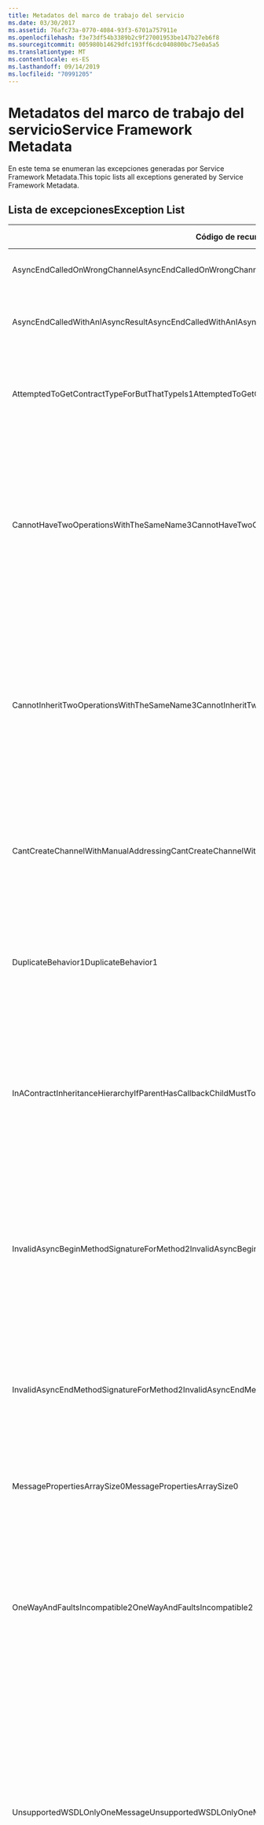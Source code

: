 ```yaml
---
title: Metadatos del marco de trabajo del servicio
ms.date: 03/30/2017
ms.assetid: 76afc73a-0770-4084-93f3-6701a757911e
ms.openlocfilehash: f3e73df54b3389b2c9f27001953be147b27eb6f8
ms.sourcegitcommit: 005980b14629dfc193ff6cdc040800bc75e0a5a5
ms.translationtype: MT
ms.contentlocale: es-ES
ms.lasthandoff: 09/14/2019
ms.locfileid: "70991205"
---
```

# <a name="service-framework-metadata"></a><span data-ttu-id="26154-102">Metadatos del marco de trabajo del servicio</span><span class="sxs-lookup"><span data-stu-id="26154-102">Service Framework Metadata</span></span>
<span data-ttu-id="26154-103">En este tema se enumeran las excepciones generadas por Service Framework Metadata.</span><span class="sxs-lookup"><span data-stu-id="26154-103">This topic lists all exceptions generated by Service Framework Metadata.</span></span>  
  
## <a name="exception-list"></a><span data-ttu-id="26154-104">Lista de excepciones</span><span class="sxs-lookup"><span data-stu-id="26154-104">Exception List</span></span>  
  
|<span data-ttu-id="26154-105">Código de recurso</span><span class="sxs-lookup"><span data-stu-id="26154-105">Resource Code</span></span>|<span data-ttu-id="26154-106">Cadena de recurso</span><span class="sxs-lookup"><span data-stu-id="26154-106">Resource String</span></span>|  
|-------------------|---------------------|  
|<span data-ttu-id="26154-107">AsyncEndCalledOnWrongChannel</span><span class="sxs-lookup"><span data-stu-id="26154-107">AsyncEndCalledOnWrongChannel</span></span>|<span data-ttu-id="26154-108">Se llamó a un End asincrónico en el canal equivocado.</span><span class="sxs-lookup"><span data-stu-id="26154-108">An asynchronous End was called on the wrong channel.</span></span>|  
|<span data-ttu-id="26154-109">AsyncEndCalledWithAnIAsyncResult</span><span class="sxs-lookup"><span data-stu-id="26154-109">AsyncEndCalledWithAnIAsyncResult</span></span>|<span data-ttu-id="26154-110">Se llamó a un End asincrónico con un IAsyncResult desde un método Begin diferente.</span><span class="sxs-lookup"><span data-stu-id="26154-110">An asynchronous End was called with an IAsyncResult from a different Begin method.</span></span>|  
|<span data-ttu-id="26154-111">AttemptedToGetContractTypeForButThatTypeIs1</span><span class="sxs-lookup"><span data-stu-id="26154-111">AttemptedToGetContractTypeForButThatTypeIs1</span></span>|<span data-ttu-id="26154-112">Se intentó obtener el tipo de contrato para el especificado.</span><span class="sxs-lookup"><span data-stu-id="26154-112">Attempted to get contract type for the specified.</span></span> <span data-ttu-id="26154-113">El tipo no es ServiceContract y no hereda ServiceContract.</span><span class="sxs-lookup"><span data-stu-id="26154-113">The type is not a ServiceContract and it does not inherit a ServiceContract.</span></span>|  
|<span data-ttu-id="26154-114">CannotHaveTwoOperationsWithTheSameName3</span><span class="sxs-lookup"><span data-stu-id="26154-114">CannotHaveTwoOperationsWithTheSameName3</span></span>|<span data-ttu-id="26154-115">No se pueden tener dos operaciones en el mismo contrato con el mismo nombre.</span><span class="sxs-lookup"><span data-stu-id="26154-115">Cannot have two operations in the same contract with the same name.</span></span> <span data-ttu-id="26154-116">Los métodos especificados en el tipo especificado infringen esta regla.</span><span class="sxs-lookup"><span data-stu-id="26154-116">The specified methods in the specified type violate this rule.</span></span> <span data-ttu-id="26154-117">Cambie el nombre de una de las operaciones cambiando el nombre del método o utilizando la propiedad Name de OperationContractAttribute.</span><span class="sxs-lookup"><span data-stu-id="26154-117">Change the name of one of the operations by changing the method name or by using the Name property of OperationContractAttribute.</span></span>|  
|<span data-ttu-id="26154-118">CannotInheritTwoOperationsWithTheSameName3</span><span class="sxs-lookup"><span data-stu-id="26154-118">CannotInheritTwoOperationsWithTheSameName3</span></span>|<span data-ttu-id="26154-119">No puede heredar dos operaciones diferentes con el mismo nombre.</span><span class="sxs-lookup"><span data-stu-id="26154-119">Cannot inherit two different operations with the same name.</span></span> <span data-ttu-id="26154-120">La operación especificada de los contratos especificados infringe esta regla.</span><span class="sxs-lookup"><span data-stu-id="26154-120">The specified operation from the specified contracts violate this rule.</span></span> <span data-ttu-id="26154-121">Cambie el nombre de una de las operaciones cambiando el nombre del método o utilizando la propiedad Name de OperationContractAttribute.</span><span class="sxs-lookup"><span data-stu-id="26154-121">Change the name of one of the operations by changing the method name or by using the Name property of OperationContractAttribute.</span></span>|  
|<span data-ttu-id="26154-122">CantCreateChannelWithManualAddressing</span><span class="sxs-lookup"><span data-stu-id="26154-122">CantCreateChannelWithManualAddressing</span></span>|<span data-ttu-id="26154-123">No puede crear un canal para un contrato que requiera una solicitud/respuesta y un enlace que requiera un direccionamiento manual pero solo admite la comunicación dúplex.</span><span class="sxs-lookup"><span data-stu-id="26154-123">Cannot create a channel for a contract that requires a request/reply and a binding that requires manual addressing but only supports duplex communication.</span></span>|  
|<span data-ttu-id="26154-124">DuplicateBehavior1</span><span class="sxs-lookup"><span data-stu-id="26154-124">DuplicateBehavior1</span></span>|<span data-ttu-id="26154-125">El valor no se puede agregar a la colección.</span><span class="sxs-lookup"><span data-stu-id="26154-125">The value cannot be added to the collection.</span></span> <span data-ttu-id="26154-126">La colección ya contiene un elemento del mismo tipo especificado.</span><span class="sxs-lookup"><span data-stu-id="26154-126">The collection already contains an item of the same specified type.</span></span> <span data-ttu-id="26154-127">Esta colección solo admite una instancia de cada tipo.</span><span class="sxs-lookup"><span data-stu-id="26154-127">This collection only supports one instance of each type.</span></span>|  
|<span data-ttu-id="26154-128">InAContractInheritanceHierarchyIfParentHasCallbackChildMustToo</span><span class="sxs-lookup"><span data-stu-id="26154-128">InAContractInheritanceHierarchyIfParentHasCallbackChildMustToo</span></span>|<span data-ttu-id="26154-129">Dado que el contrato de servicios base especificado tiene un contrato de devolución de llamada especificado, el contrato de servicios derivado especificado también debe especificar el tipo especificado o un tipo derivado como su contrato de devolución de llamada.</span><span class="sxs-lookup"><span data-stu-id="26154-129">Because the specified base service contract has a specified callback contract, the specified derived service contract must also specify either the specified type, or a derived type as its callback contract.</span></span>|  
|<span data-ttu-id="26154-130">InvalidAsyncBeginMethodSignatureForMethod2</span><span class="sxs-lookup"><span data-stu-id="26154-130">InvalidAsyncBeginMethodSignatureForMethod2</span></span>|<span data-ttu-id="26154-131">Firma del método asincrónico Begin no válida para el método especificado en el tipo ServiceContract especificado.</span><span class="sxs-lookup"><span data-stu-id="26154-131">Invalid asynchronous Begin method signature for the specified method in the specified ServiceContract type.</span></span> <span data-ttu-id="26154-132">Su método Begin debe tomar una AsyncCallback y un objeto como los últimos dos argumentos y devolver un IAsyncResult.</span><span class="sxs-lookup"><span data-stu-id="26154-132">Your begin method must take an AsyncCallback and an object as the last two arguments and return an IAsyncResult.</span></span>|  
|<span data-ttu-id="26154-133">InvalidAsyncEndMethodSignatureForMethod2</span><span class="sxs-lookup"><span data-stu-id="26154-133">InvalidAsyncEndMethodSignatureForMethod2</span></span>|<span data-ttu-id="26154-134">Firma del método asincrónico End no válida para el método especificado en el tipo ServiceContract especificado.</span><span class="sxs-lookup"><span data-stu-id="26154-134">Invalid asynchronous End method signature for the specified method in the specified ServiceContract type.</span></span> <span data-ttu-id="26154-135">Su método End debe tomar IAsyncResult como el último argumento.</span><span class="sxs-lookup"><span data-stu-id="26154-135">Your end method must take an IAsyncResult as the last argument.</span></span>|  
|<span data-ttu-id="26154-136">MessagePropertiesArraySize0</span><span class="sxs-lookup"><span data-stu-id="26154-136">MessagePropertiesArraySize0</span></span>|<span data-ttu-id="26154-137">La matriz que se pasó no tiene suficiente espacio para contener todas las propiedades contenidas por esta colección.</span><span class="sxs-lookup"><span data-stu-id="26154-137">The array that was passed does not have enough space to hold all the properties contained by this collection.</span></span>|  
|<span data-ttu-id="26154-138">OneWayAndFaultsIncompatible2</span><span class="sxs-lookup"><span data-stu-id="26154-138">OneWayAndFaultsIncompatible2</span></span>|<span data-ttu-id="26154-139">El método especificado en el tipo especificado se marca como IsOneWay=true y declara uno o más FaultContractAttributes.</span><span class="sxs-lookup"><span data-stu-id="26154-139">The specified method in the specified type is marked as IsOneWay=true and declares one or more FaultContractAttributes.</span></span> <span data-ttu-id="26154-140">Los métodos unidireccionales no pueden declarar FaultContractAttributes.</span><span class="sxs-lookup"><span data-stu-id="26154-140">One-way methods cannot declare FaultContractAttributes.</span></span> <span data-ttu-id="26154-141">Cambie IsOneWay a false o elimine los FaultContractAttributes.</span><span class="sxs-lookup"><span data-stu-id="26154-141">Change IsOneWay to false or remove the FaultContractAttributes.</span></span>|  
|<span data-ttu-id="26154-142">UnsupportedWSDLOnlyOneMessage</span><span class="sxs-lookup"><span data-stu-id="26154-142">UnsupportedWSDLOnlyOneMessage</span></span>|<span data-ttu-id="26154-143">Lenguaje de descripción de servicios Web no admitido</span><span class="sxs-lookup"><span data-stu-id="26154-143">Unsupported Web Services Description Language.</span></span> <span data-ttu-id="26154-144">Solo una parte del mensaje se admite para los mensajes de error.</span><span class="sxs-lookup"><span data-stu-id="26154-144">Only one message part is supported for fault messages.</span></span> <span data-ttu-id="26154-145">Este mensaje de error hace referencia a más de una parte del mensaje.</span><span class="sxs-lookup"><span data-stu-id="26154-145">This fault message refers to more than one message part.</span></span> <span data-ttu-id="26154-146">Si tiene acceso de edición al archivo del lenguaje de descripción de servicios Web, puede corregir el problema eliminando las partes de mensaje adicionales de modo que el mensaje de error solo haga referencia a una parte.</span><span class="sxs-lookup"><span data-stu-id="26154-146">If you have edit access to the Web Services Description Language file, you can fix the problem by removing the extra message parts such that fault message references just one part.</span></span>|  
|<span data-ttu-id="26154-147">UnsupportedWSDLTheFault</span><span class="sxs-lookup"><span data-stu-id="26154-147">UnsupportedWSDLTheFault</span></span>|<span data-ttu-id="26154-148">Lenguaje de descripción de servicios Web no admitido</span><span class="sxs-lookup"><span data-stu-id="26154-148">Unsupported Web Services Description Language.</span></span> <span data-ttu-id="26154-149">La parte del mensaje de error debe hacer referencia a un elemento.</span><span class="sxs-lookup"><span data-stu-id="26154-149">The fault message part must reference an element.</span></span> <span data-ttu-id="26154-150">Este mensaje de error no hace referencia a un elemento.</span><span class="sxs-lookup"><span data-stu-id="26154-150">This fault message does not refer to an element.</span></span> <span data-ttu-id="26154-151">Si tiene acceso de edición al documento del lenguaje de descripción de servicios Web, puede corregir el problema haciendo referencia a un elemento de esquema utilizando el atributo “element”.</span><span class="sxs-lookup"><span data-stu-id="26154-151">If you have edit access to the Web Services Definition Language document, you can fix the problem by referencing a schema element using the 'element' attribute.</span></span>|  
|<span data-ttu-id="26154-152">WsdlImportErrorDependencyDetail</span><span class="sxs-lookup"><span data-stu-id="26154-152">WsdlImportErrorDependencyDetail</span></span>|<span data-ttu-id="26154-153">Se produjo un error al importar lo especificado del que depende el otro valor especificado.</span><span class="sxs-lookup"><span data-stu-id="26154-153">An error occurred while importing the specified that the other specified value is dependent on.</span></span> <span data-ttu-id="26154-154">También se especifica el Xpath.</span><span class="sxs-lookup"><span data-stu-id="26154-154">The Xpath is also specified.</span></span>|  
|<span data-ttu-id="26154-155">XsdMissingRequiredAttribute1</span><span class="sxs-lookup"><span data-stu-id="26154-155">XsdMissingRequiredAttribute1</span></span>|<span data-ttu-id="26154-156">Falta el atributo necesario especificado.</span><span class="sxs-lookup"><span data-stu-id="26154-156">Missing the specified required attribute.</span></span>|
